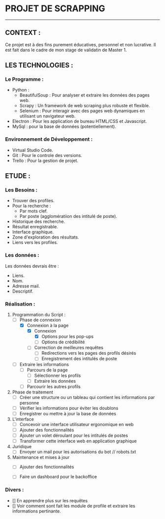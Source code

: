 # PROJET DE SCRAPPING
---

## CONTEXT :
Ce projet est à des fins purement éducatives, personnel et non lucrative. Il est fait dans le cadre de mon stage de validatin de Master 1.

## LES TECHNOLOGIES :
### Le Programme :
+ Python : 
  + BeautifulSoup : Pour analyser et extraire les données des pages web.
  + Scrapy : Un framework de web scraping plus robuste et flexible.
  + Selenium : Pour interagir avec des pages web dynamiques en utilisant un navigateur web.
+ Electron : Pour les application de bureau HTML/CSS et Javascript.
+ MySql : pour la base de données (potentiellement).

### Environnement de Développement :
- Virtual Studio Code.
- Git : Pour le controle des versions.
- Trello : Pour la gestion de projet.

## ETUDE :
### Les Besoins :
* Trouver des profiles.
* Pour la recherche :
  * Par mots clef.
  * Par poste (agglomératiion des intitulé de poste).
* Historique des recherche.
* Résultat enregistrable.
* Interface graphique.
* Zone d'exploration des résultats.
* Liens vers les profiles.
  
### Les données :
Les données devrais être :  
* Liens.
* Nom.
* Adresse mail.
* Descriptif.

### Réalisation :

1. Programmation du Script :
    - [ ] Phase de connexion
        - [x] Connexion à la page
            - [x] Connexion
                - [x] Options pour les pop-ups
                - [ ] Options de crédibilité
            - [ ] Correction de meilleures requêtes
                - [ ] Redirections vers les pages des profils désirés
                - [ ] Enregistrement des intitulés de poste
    - [ ] Extraire les informations
        - [ ] Parcours de la page
            - [ ] Sélectionner les profils
            - [ ] Extraire les données
        - [ ] Parcourir les autres profils
2. Phase de traitement
    - [ ] Créer une structure ou un tableau qui contient les informations par personne
    - [ ] Vérifier les informations pour éviter les doublons
    - [ ] Enregistrer ou mettre à jour la base de données
3. L'interface
    - [ ] Concevoir une interface utilisateur ergonomique en web
    - [ ] Ajouter des fonctionnalités
    - [ ] Ajouter un volet déroulant pour les intitulés de postes
    - [ ] Transformer cette interface web en application graphique
4. Juridique
    - [ ] Envoyer un mail pour les autorisations du bot // robots.txt
5. Maintenance et mises à jour
    - [ ] Ajouter des fonctionnalités
    - [ ] Faire un dashboard pour le backoffice


### Divers :
- [] En apprendre plus sur les requêtes
- [] Voir comment sont fait les module de profile et extraire les informations pertinante. 